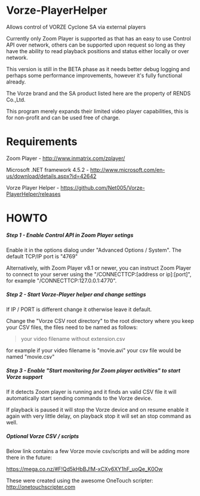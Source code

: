 # Vorze-PlayerHelper
Allows control of VORZE Cyclone SA via external players

Currently only Zoom Player is supported as that has an easy to use Control API over network, others can be supported upon request so long as they have the ability to read playback positions and status either locally or over network.

This version is still in the BETA phase as it needs better debug logging and perhaps some performance improvements, however it's fully functional already.

The Vorze brand and the SA product listed here are the property of RENDS Co.,Ltd.

This program merely expands their limited video player capabilities, this is for non-profit and can be used free of charge.

# Requirements

Zoom Player  - http://www.inmatrix.com/zplayer/

Microsoft .NET framework 4.5.2  - http://www.microsoft.com/en-us/download/details.aspx?id=42642

Vorze Player Helper - https://github.com/Net005/Vorze-PlayerHelper/releases

# HOWTO

##### Step 1 - Enable Control API in Zoom Player setings

Enable it in the options dialog under "Advanced Options / System".
The default TCP/IP port is "4769"

Alternatively, with Zoom Player v8.1 or newer, you can instruct Zoom Player to connect to your server using the
"/CONNECTTCP:[address or ip]:[port]", for example "/CONNECTTCP:127.0.0.1:4770".

##### Step 2 - Start Vorze-Player helper and change settings

If IP / PORT is different change it otherwise leave it default.

Change the "Vorze CSV root directory" to the root directory where you keep your CSV files, the files need to be named as follows:

> your video filename without extension.csv

for example if your video filename is "movie.avi" your csv file would be named "movie.csv"

##### Step 3 - Enable "Start monitoring for Zoom player activities" to start Vorze support

If it detects Zoom player is running and it finds an valid CSV file it will automatically start sending commands to the Vorze device.

If playback is paused it will stop the Vorze device and on resume enable it again with very little delay, on playback stop it will set an stop command as well.

##### Optional Vorze CSV / scripts

Below link contains a few Vorze movie csv/scripts and will be adding more there in the future:

https://mega.co.nz/#F!Qd5kHbBJ!M-xCXy6XY1hF_uoQe_K0Ow

These were created using the awesome OneTouch scripter: http://onetouchscripter.com
